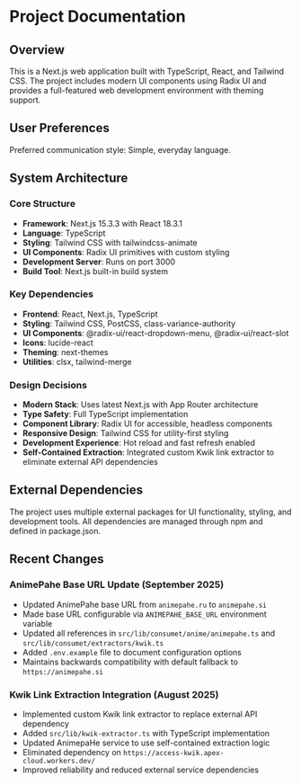 # Project Documentation

## Overview

This is a Next.js web application built with TypeScript, React, and Tailwind CSS. The project includes modern UI components using Radix UI and provides a full-featured web development environment with theming support.

## User Preferences

Preferred communication style: Simple, everyday language.

## System Architecture

### Core Structure
- **Framework**: Next.js 15.3.3 with React 18.3.1
- **Language**: TypeScript
- **Styling**: Tailwind CSS with tailwindcss-animate
- **UI Components**: Radix UI primitives with custom styling
- **Development Server**: Runs on port 3000
- **Build Tool**: Next.js built-in build system

### Key Dependencies
- **Frontend**: React, Next.js, TypeScript
- **Styling**: Tailwind CSS, PostCSS, class-variance-authority
- **UI Components**: @radix-ui/react-dropdown-menu, @radix-ui/react-slot
- **Icons**: lucide-react
- **Theming**: next-themes
- **Utilities**: clsx, tailwind-merge

### Design Decisions
- **Modern Stack**: Uses latest Next.js with App Router architecture
- **Type Safety**: Full TypeScript implementation
- **Component Library**: Radix UI for accessible, headless components
- **Responsive Design**: Tailwind CSS for utility-first styling
- **Development Experience**: Hot reload and fast refresh enabled
- **Self-Contained Extraction**: Integrated custom Kwik link extractor to eliminate external API dependencies

## External Dependencies

The project uses multiple external packages for UI functionality, styling, and development tools. All dependencies are managed through npm and defined in package.json.

## Recent Changes

### AnimePahe Base URL Update (September 2025)
- Updated AnimePahe base URL from `animepahe.ru` to `animepahe.si`
- Made base URL configurable via `ANIMEPAHE_BASE_URL` environment variable
- Updated all references in `src/lib/consumet/anime/animepahe.ts` and `src/lib/consumet/extractors/kwik.ts`
- Added `.env.example` file to document configuration options
- Maintains backwards compatibility with default fallback to `https://animepahe.si`

### Kwik Link Extraction Integration (August 2025)
- Implemented custom Kwik link extractor to replace external API dependency
- Added `src/lib/kwik-extractor.ts` with TypeScript implementation
- Updated AnimepaHe service to use self-contained extraction logic
- Eliminated dependency on `https://access-kwik.apex-cloud.workers.dev/`
- Improved reliability and reduced external service dependencies